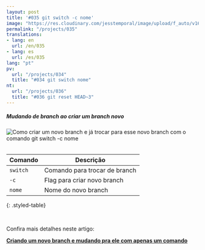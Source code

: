 ```yaml
---
layout: post
title: '#035 git switch -c nome'
image: "https://res.cloudinary.com/jesstemporal/image/upload/f_auto/v1642878677/gitfichas/pt/035/thumbnail_i8qao4.jpg"
permalink: "/projects/035"
translations:
- lang: en
  url: /en/035
- lang: es
  url: /es/035
lang: "pt"
pv:
  url: "/projects/034"
  title: "#034 git switch nome"
nt:
  url: "/projects/036"
  title: "#036 git reset HEAD~3"
---
```

##### Mudando de branch ao criar um branch novo

<img alt="Como criar um novo branch e já trocar para esse novo branch com o comando git switch -c nome" src="https://res.cloudinary.com/jesstemporal/image/upload/v1642878677/gitfichas/pt/035/full_uz9o0d.jpg"><br><br>

| Comando | Descrição |
|---------|-------------|
| `switch` | Comando para trocar de branch |
| `-c` | Flag para criar novo branch |
| `nome` | Nome do novo branch |
{: .styled-table}

<br>

<!--
adding css class to markdown only works in kmarkdown
https://gist.github.com/tamouse/4204dddabb6b072b0242
-->

Confira mais detalhes neste artigo:

<a href="https://jtemporal.com/criando-um-novo-branch-e-mudando-pra-ele-com-um-comando/?utm_source=gitfichas">
  <strong>Criando um novo branch e mudando pra ele com apenas um comando</strong>
</a>
